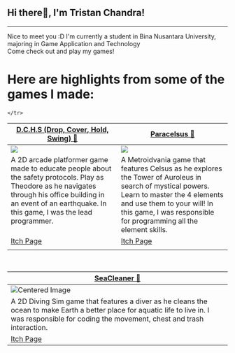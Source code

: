 ## Hi there👋, I'm Tristan Chandra!
---
Nice to meet you :D I'm currently a student in Bina Nusantara University, majoring in Game Application and Technology </br>
Come check out and play my games!

# Here are highlights from some of the games I made:
<table width="100%">
  <thead>
    <tr>
      <th width="50%"><a href="https://sc00tkaptain.itch.io/dchs">D.C.H.S (Drop, Cover, Hold, Swing) 🫨</a></th>
      <th width="50%"><a href="https://bgdc.itch.io/paracelsus">Paracelsus 🧙</a></th>
    </tr>
  </thead>
  <tbody>
    <tr>
      <td><img src="https://github.com/triscakepuff/triscakepuff/blob/main/2024-08-19%2021-53-22.gif"/></td>
      <td><img src="https://github.com/triscakepuff/triscakepuff/blob/main/2024-08-19%2021-58-23.gif"/></td>
    </tr>
    <tr>
      <td valign="text-top">A 2D arcade platformer game made to educate people about the safety protocols. Play as Theodore as he navigates through his office building in an event of an earthquake. In this game, I was the lead programmer.</td>
      <td valign="text-top""><div>A Metroidvania game that features Celsus as he explores the Tower of Auroleus in search of mystical powers. Learn to master the 4 elements and use them to your will! In this game, I was responsible for programming all the element skills.</div></td>
    </tr>
    <tr>
      <td><a href="https://sc00tkaptain.itch.io/dchs">Itch Page</td>
      <td><a href="https://bgdc.itch.io/paracelsus">Itch Page</td>
    </tr>
    <tr>
      <td></td>
      
    </tr>
  </tbody>
</table>

<br>

<table width="100%">
  <thead>
    <tr>
      <th width="50%"><a href="https://bgdc.itch.io/seacleaner">SeaCleaner 🤿</a></th>
    </tr>
  </thead>
  <tbody>
    <tr>
      <td><img src="https://github.com/triscakepuff/triscakepuff/blob/main/Untitled%20video%20-%20Made%20with%20Clipchamp%20(4).gif"  alt="Centered Image"/></td>
    </tr>
    <tr>
      <td valign="text-top">A 2D Diving Sim game that features a diver as he cleans the ocean to make Earth a better place for aquatic life to live in. I was responsible for coding the movement, chest and trash interaction.</td>
    </tr>
    <tr>
      <td><a href="https://bgdc.itch.io/seacleaner">Itch Page</td>
    </tr>
  </tbody>
</table>
